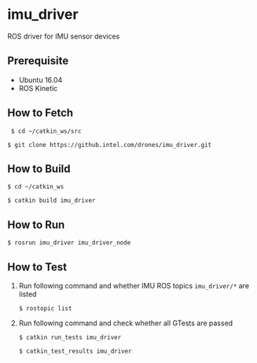 # imu_driver
ROS driver for IMU sensor devices

## Prerequisite
 * Ubuntu 16.04
 * ROS Kinetic
 
## How to Fetch
` $ cd ~/catkin_ws/src`

`$ git clone https://github.intel.com/drones/imu_driver.git`

## How to Build
`$ cd ~/catkin_ws`

`$ catkin build imu_driver`

## How to Run
`$ rosrun imu_driver imu_driver_node`

## How to Test
1. Run following command and whether IMU ROS topics `imu_driver/*` are listed

   `$ rostopic list`

2. Run following command and check whether all GTests are passed

   `$ catkin run_tests imu_driver`
   
   `$ catkin_test_results imu_driver`
